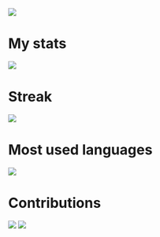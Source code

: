 <img src="https://komarev.com/ghpvc/?username=chandra-sekhar-pilla&color=green"/>
<h1>My stats</h1>
<img align="center" src="https://github-readme-stats.vercel.app/api?username=chandra-sekhar-pilla&show_icons=true&theme=monokai"/>
<h1>Streak</h1>
<img align="center" src="https://github-readme-streak-stats.herokuapp.com?user=chandra-sekhar-pilla&theme=monokai&date_format=M%20j%5B%2C%20Y%5D"/>
<h1>Most used languages</h1>
<img align="center" src="https://github-readme-stats.vercel.app/api/top-langs/?username=chandra-sekhar-pilla&langs_count=8&theme=monokai"/>
<br>
<h1>Contributions</h1>
<img src="https://activity-graph.herokuapp.com/graph?username=chandra-sekhar-pilla&theme=xcode"/>
<img src="https://novatorem.vercel.app/api/spotify?background_color=0d1117&border_color=ffffff"/>
